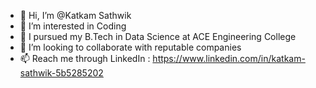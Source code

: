 - 👋 Hi, I’m @Katkam Sathwik
- 👀 I’m interested in Coding
- 🌱 I pursued my B.Tech in Data Science at ACE Engineering College
- 💞️ I’m looking to collaborate with reputable companies
- 📫 Reach me through LinkedIn : https://www.linkedin.com/in/katkam-sathwik-5b5285202


<!---
KSathwik/KSathwik is a ✨ special ✨ repository because its `README.md` (this file) appears on your GitHub profile.
You can click the Preview link to take a look at your changes.
--->
